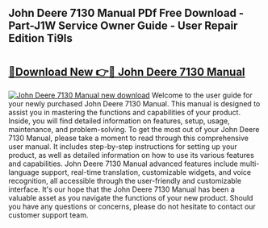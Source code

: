 ## John Deere 7130 Manual PDf Free Download - Part-J1W Service Owner Guide - User Repair Edition Ti9ls

# <h2><a href="http://bc87854.oget.top/?id=John+Deere+7130+Manual">🔗Download New 👉🔴 John Deere 7130 Manual</a></h2>

[![John Deere 7130 Manual new download](https://i.imgur.com/5g1atiW.png)](http://bc87854.oget.top/?id=John+Deere+7130+Manual)
Welcome to the user guide for your newly purchased John Deere 7130 Manual. This manual is designed to assist you in mastering the functions and capabilities of your product. Inside, you will find detailed information on features, setup, usage, maintenance, and problem-solving. To get the most out of your John Deere 7130 Manual, please take a moment to read through this comprehensive user manual. It includes step-by-step instructions for setting up your product, as well as detailed information on how to use its various features and capabilities. John Deere 7130 Manual advanced features include multi-language support, real-time translation, customizable widgets, and voice recognition, all accessible through the user-friendly and customizable interface. It's our hope that the John Deere 7130 Manual has been a valuable asset as you navigate the functions of your new product. Should you have any questions or concerns, please do not hesitate to contact our customer support team.
